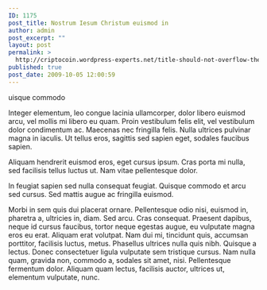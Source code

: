 ```yaml
---
ID: 1175
post_title: Nostrum Iesum Christum euismod in
author: admin
post_excerpt: ""
layout: post
permalink: >
  http://criptocoin.wordpress-experts.net/title-should-not-overflow-the-content-area/
published: true
post_date: 2009-10-05 12:00:59
---
```

uisque commodo

Integer elementum, leo congue lacinia ullamcorper, dolor libero euismod arcu, vel mollis mi libero eu quam. Proin vestibulum felis elit, vel vestibulum dolor condimentum ac. Maecenas nec fringilla felis. Nulla ultrices pulvinar magna in iaculis. Ut tellus eros, sagittis sed sapien eget, sodales faucibus sapien.

Aliquam hendrerit euismod eros, eget cursus ipsum. Cras porta mi nulla, sed facilisis tellus luctus ut. Nam vitae pellentesque dolor.

In feugiat sapien sed nulla consequat feugiat. Quisque commodo et arcu sed cursus. Sed mattis augue ac fringilla euismod.

Morbi in sem quis dui placerat ornare. Pellentesque odio nisi, euismod in, pharetra a, ultricies in, diam. Sed arcu. Cras consequat.
Praesent dapibus, neque id cursus faucibus, tortor neque egestas augue, eu vulputate magna eros eu erat. Aliquam erat volutpat. Nam dui mi, tincidunt quis, accumsan porttitor, facilisis luctus, metus.
Phasellus ultrices nulla quis nibh. Quisque a lectus. Donec consectetuer ligula vulputate sem tristique cursus. Nam nulla quam, gravida non, commodo a, sodales sit amet, nisi.
Pellentesque fermentum dolor. Aliquam quam lectus, facilisis auctor, ultrices ut, elementum vulputate, nunc.